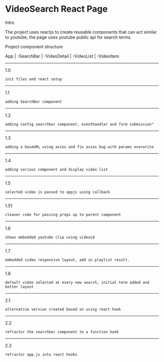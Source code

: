 # VideoSearch React Page

Intro

The project uses reactjs to create reusable components that can act similar to youtube, the page uses youtube public api for search terms.

Project component structure

App
    |
    -SearchBar
    |
    -VideoDetail
    |
    -VideoList
        |
        -VideoItem
        
---------------------------------------------

1.0

    init files and react setup
   
---------------------------------------------

1.1

    adding SearchBar component
   
---------------------------------------------

1.2

    adding config searchbar component, eventhandler and form submission"
   
---------------------------------------------

1.3

    adding a baseURL using axios and fix axios bug with params overwrite
   
---------------------------------------------

1.4

    adding various component and display video list
   
---------------------------------------------

1.5

    selected video is passed to appjs using callback
   
---------------------------------------------

1.51

    cleaner code for passing props up to parent component
   
---------------------------------------------

1.6

    shows embedded youtube clip using videoid
   
---------------------------------------------

1.7

    embedded video responsive layout, add in playlist result.
   
---------------------------------------------

1.8

    default video selected at every new search, initial term added and better layout
   
---------------------------------------------

2.1

    alternative version created based on using react hook
   
---------------------------------------------

2.2

    refractor the searchbar component to a function hook
   
---------------------------------------------

2.3

    refractor app.js into react hooks
   
